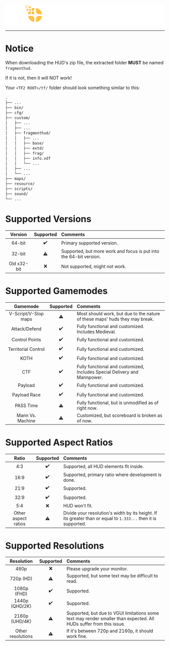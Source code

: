 ![logo](./assets/logo.png)

---

# Notice
When downloading the HUD's zip file, the extracted folder **MUST** be named `fragmenthud`.

If it is not, then it will NOT work!

Your `<TF2 ROOT>/tf/` folder should look something similar to this:

```
.
├── ...
├── bin/
├── cfg/
├── custom/
│   ├── ...
│   ├── ...
│   ├── fragmenthud/
│   │   ├── ...
│   │   ├── base/
│   │   ├── extd/
│   │   ├── frag/
│   │   ├── info.vdf
│   │   └── ...
│   ├── ...
│   └── ...
├── maps/
├── resource/
├── scripts/
├── sound/
└── ...
```

# Supported Versions
|Version|Supported|Comments|
|:-:|:-:|:--|
|64-bit|✔️|Primary supported version.|
|32-bit|⚠️|Supported, but more work and focus is put into the 64-bit version.|
|Old x32-bit|❌|Not supported, might not work.|

# Supported Gamemodes
|Gamemode|Supported|Comments|
|:-:|:-:|:--|
|V-Script/V-Slop maps|⚠️|Most should work, but due to the nature of these maps' huds they may break.|
|Attack/Defend|✔️|Fully functional and customized. Includes Medieval.|
|Control Points|✔️|Fully functional and customized.|
|Territorial Control|✔️|Fully functional and customized.|
|KOTH|✔️|Fully functional and customized.|
|CTF|✔️|Fully functional and customized, Includes Special Delivery and Mannpower.|
|Payload|✔️|Fully functional and customized.|
|Payload Race|✔️|Fully functional and customized.|
|PASS Time|⚠️|Fully functional, but is unmodified as of right now.|
|Mann Vs. Machine|⚠️|Customized, but scoreboard is broken as of now.|

# Supported Aspect Ratios
|Ratio|Supported|Comments|
|:-:|:-:|:--|
|4:3|✔️|Supported, all HUD elements fit inside.|
|16:9|✔️|Supported, primary ratio where development is done.|
|21:9|✔️|Supported.|
|32:9|✔️|Supported.|
|5:4|❌|HUD won't fit.|
|Other aspect ratios|⚠️|Divide your resolution's width by its height. If its greater than or equal to `1.333...` then it is supported.|

# Supported Resolutions
|Resolution|Supported|Comments|
|:-:|:-:|:--|
|480p|❌|Please upgrade your monitor.|
|720p (HD)|⚠️|Supported, but some text may be difficult to read.|
|1080p (FHD)|✔️|Supported.|
|1440p (QHD/2K)|✔️|Supported.|
|2160p (UHD/4K)|⚠️|Supported, but due to VGUI limitations some text may render smaller than expected. All HUDs suffer from this issue.|
|Other resolutions|⚠️|If it's between 720p and 2160p, it should work fine.|